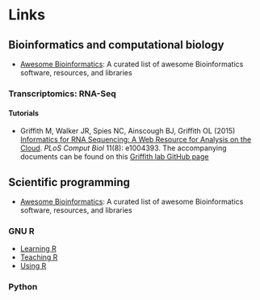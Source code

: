 # Links

## Bioinformatics and computational biology

* [Awesome Bioinformatics](https://github.com/danielecook/Awesome-Bioinformatics#pipelinespipeline-frameworks): A curated list of awesome Bioinformatics software, resources, and libraries

### Transcriptomics: RNA-Seq

#### Tutorials

* Griffith M, Walker JR, Spies NC, Ainscough BJ, Griffith OL (2015) [Informatics for RNA Sequencing: A Web Resource for Analysis on the Cloud](https://journals.plos.org/ploscompbiol/article?id=10.1371/journal.pcbi.1004393). *PLoS Comput Biol* 11(8): e1004393. The accompanying documents can be found on this [Griffith lab GitHub page](https://github.com/griffithlab/rnaseq_tutorial/)

### 

## Scientific programming

* [Awesome Bioinformatics](https://github.com/danielecook/Awesome-Bioinformatics#pipelinespipeline-frameworks): A curated list of awesome Bioinformatics software, resources, and libraries

### GNU R

* [Learning R](learning_R)
* [Teaching R](teaching_R)
* [Using R](using_R)

### Python
